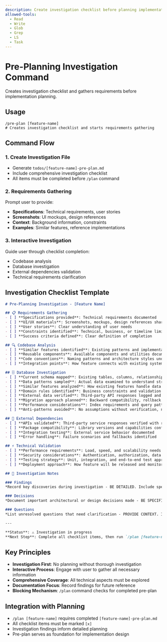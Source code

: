```yaml
---
description: Create investigation checklist before planning implementation
allowed-tools:
  - Read
  - Write
  - Glob
  - Grep
  - LS
  - Task
---
```


# Pre-Planning Investigation Command

Creates investigation checklist and gathers requirements before implementation planning.

## Usage

```
/pre-plan [feature-name]
# Creates investigation checklist and starts requirements gathering
```

## Command Flow

### 1. Create Investigation File
- Generate `todos/[feature-name]-pre-plan.md`
- Include comprehensive investigation checklist
- All items must be completed before `/plan` command

### 2. Requirements Gathering
Prompt user to provide:
- **Specifications**: Technical requirements, user stories
- **Screenshots**: UI mockups, design references
- **Context**: Background information, constraints
- **Examples**: Similar features, reference implementations

### 3. Interactive Investigation
Guide user through checklist completion:
- Codebase analysis
- Database investigation
- External dependencies validation
- Technical requirements clarification

## Investigation Checklist Template

```markdown
# Pre-Planning Investigation - [Feature Name]

## 📋 Requirements Gathering
- [ ] **Specifications provided**: Technical requirements documented
- [ ] **UI/UX materials**: Screenshots, mockups, design references shared
- [ ] **User stories**: Clear understanding of user needs
- [ ] **Constraints identified**: Technical, business, or timeline limitations
- [ ] **Success criteria defined**: Clear definition of completion

## 🔍 Codebase Analysis  
- [ ] **Similar features identified**: Existing patterns and implementations found
- [ ] **Reusable components**: Available components and utilities documented
- [ ] **Code conventions**: Naming patterns and architecture styles understood
- [ ] **Integration points**: How feature connects with existing system

## 🗄️ Database Investigation
- [ ] **Current schema mapped**: Existing tables, columns, relationships, and constraints documented
- [ ] **Data patterns sampled**: Actual data examined to understand structure and volume
- [ ] **Similar features analyzed**: How existing features handle data storage and relationships
- [ ] **Domain rules identified**: Business constraints and validation requirements documented
- [ ] **External data verified**: Third-party API responses logged and data structures confirmed
- [ ] **Migration approach planned**: Backward compatibility, rollback strategy, and deployment approach defined
- [ ] **Performance considerations**: Index requirements and query patterns evaluated
- [ ] **Anti-patterns avoided**: No assumptions without verification, no copy-paste patterns without analysis

## 🔗 External Dependencies
- [ ] **APIs validated**: Third-party service responses verified with real data
- [ ] **Package compatibility**: Library versions and capabilities confirmed
- [ ] **Integration testing**: External service behavior documented
- [ ] **Error handling**: Failure scenarios and fallbacks identified

## ⚡ Technical Validation
- [ ] **Performance requirements**: Load, speed, and scalability needs defined
- [ ] **Security considerations**: Authentication, authorization, data protection
- [ ] **Testing strategy**: Unit, integration, and end-to-end test approach
- [ ] **Deployment approach**: How feature will be released and monitored

## 📝 Investigation Notes

### Findings
*Record key discoveries during investigation - BE DETAILED. Include specific technical details, version numbers, performance metrics, constraints discovered through testing or conversation. This preserves context that may be lost due to token limits.*

### Decisions
*Document important architectural or design decisions made - BE SPECIFIC. Include rationale, alternatives considered, and technical justification. Record the "why" behind each decision to preserve reasoning for future reference.*

### Questions
*List unresolved questions that need clarification - PROVIDE CONTEXT. Include background information and why each question matters for implementation success.*

---

**Status**: ⚠️ Investigation in progress
**Next Step**: Complete all checklist items, then run `/plan [feature-name]`
```

## Key Principles

- **Investigation First**: No planning without thorough investigation
- **Interactive Process**: Engage with user to gather all necessary information
- **Comprehensive Coverage**: All technical aspects must be explored
- **Documentation Focus**: Record findings for future reference
- **Blocking Mechanism**: `/plan` command checks for completed pre-plan

## Integration with Planning

- `/plan [feature-name]` requires completed `[feature-name]-pre-plan.md`
- All checklist items must be marked `[x]` 
- Investigation findings inform detailed planning
- Pre-plan serves as foundation for implementation design
